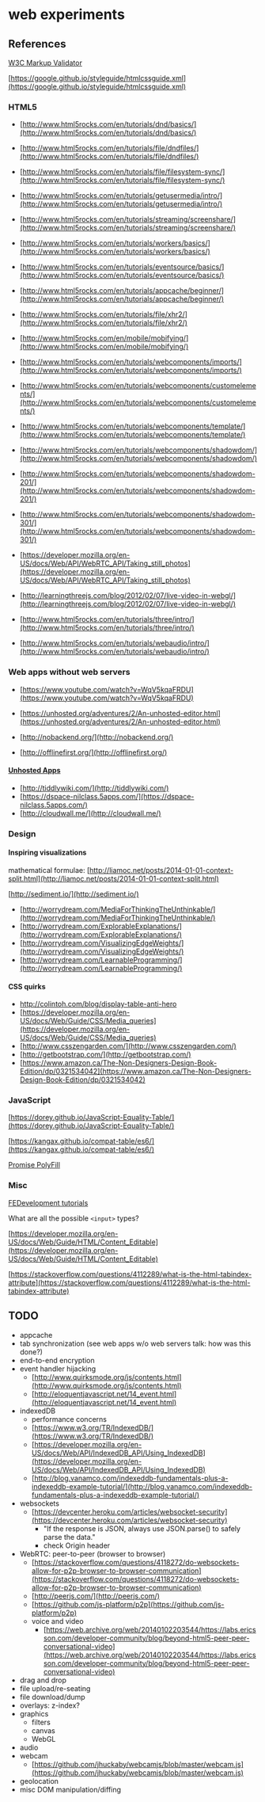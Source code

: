 # web experiments

## References

[W3C Markup Validator](https://validator.w3.org/)

[https://google.github.io/styleguide/htmlcssguide.xml](https://google.github.io/styleguide/htmlcssguide.xml)

### HTML5

* [http://www.html5rocks.com/en/tutorials/dnd/basics/](http://www.html5rocks.com/en/tutorials/dnd/basics/)
* [http://www.html5rocks.com/en/tutorials/file/dndfiles/](http://www.html5rocks.com/en/tutorials/file/dndfiles/)
* [http://www.html5rocks.com/en/tutorials/file/filesystem-sync/](http://www.html5rocks.com/en/tutorials/file/filesystem-sync/)

* [http://www.html5rocks.com/en/tutorials/getusermedia/intro/](http://www.html5rocks.com/en/tutorials/getusermedia/intro/)
* [http://www.html5rocks.com/en/tutorials/streaming/screenshare/](http://www.html5rocks.com/en/tutorials/streaming/screenshare/)

* [http://www.html5rocks.com/en/tutorials/workers/basics/](http://www.html5rocks.com/en/tutorials/workers/basics/)
* [http://www.html5rocks.com/en/tutorials/eventsource/basics/](http://www.html5rocks.com/en/tutorials/eventsource/basics/)
* [http://www.html5rocks.com/en/tutorials/appcache/beginner/](http://www.html5rocks.com/en/tutorials/appcache/beginner/)
* [http://www.html5rocks.com/en/tutorials/file/xhr2/](http://www.html5rocks.com/en/tutorials/file/xhr2/)

* [http://www.html5rocks.com/en/mobile/mobifying/](http://www.html5rocks.com/en/mobile/mobifying/)
* [http://www.html5rocks.com/en/tutorials/webcomponents/imports/](http://www.html5rocks.com/en/tutorials/webcomponents/imports/)
* [http://www.html5rocks.com/en/tutorials/webcomponents/customelements/](http://www.html5rocks.com/en/tutorials/webcomponents/customelements/)
* [http://www.html5rocks.com/en/tutorials/webcomponents/template/](http://www.html5rocks.com/en/tutorials/webcomponents/template/)

* [http://www.html5rocks.com/en/tutorials/webcomponents/shadowdom/](http://www.html5rocks.com/en/tutorials/webcomponents/shadowdom/)
* [http://www.html5rocks.com/en/tutorials/webcomponents/shadowdom-201/](http://www.html5rocks.com/en/tutorials/webcomponents/shadowdom-201/)
* [http://www.html5rocks.com/en/tutorials/webcomponents/shadowdom-301/](http://www.html5rocks.com/en/tutorials/webcomponents/shadowdom-301/)

* [https://developer.mozilla.org/en-US/docs/Web/API/WebRTC_API/Taking_still_photos](https://developer.mozilla.org/en-US/docs/Web/API/WebRTC_API/Taking_still_photos)
* [http://learningthreejs.com/blog/2012/02/07/live-video-in-webgl/](http://learningthreejs.com/blog/2012/02/07/live-video-in-webgl/)
* [http://www.html5rocks.com/en/tutorials/three/intro/](http://www.html5rocks.com/en/tutorials/three/intro/)
* [http://www.html5rocks.com/en/tutorials/webaudio/intro/](http://www.html5rocks.com/en/tutorials/webaudio/intro/)

### Web apps without web servers

* [https://www.youtube.com/watch?v=WqV5kqaFRDU](https://www.youtube.com/watch?v=WqV5kqaFRDU)

* [https://unhosted.org/adventures/2/An-unhosted-editor.html](https://unhosted.org/adventures/2/An-unhosted-editor.html)
* [http://nobackend.org/](http://nobackend.org/)
* [http://offlinefirst.org/](http://offlinefirst.org/)

#### [Unhosted Apps](https://unhosted.org/apps/)

* [http://tiddlywiki.com/](http://tiddlywiki.com/)
* [https://dspace-nilclass.5apps.com/](https://dspace-nilclass.5apps.com/)
* [http://cloudwall.me/](http://cloudwall.me/)

### Design

#### Inspiring visualizations

mathematical formulae: [http://liamoc.net/posts/2014-01-01-context-split.html](http://liamoc.net/posts/2014-01-01-context-split.html)

[http://sediment.io/](http://sediment.io/)

* [http://worrydream.com/MediaForThinkingTheUnthinkable/](http://worrydream.com/MediaForThinkingTheUnthinkable/)
* [http://worrydream.com/ExplorableExplanations/](http://worrydream.com/ExplorableExplanations/)
* [http://worrydream.com/VisualizingEdgeWeights/](http://worrydream.com/VisualizingEdgeWeights/)
* [http://worrydream.com/LearnableProgramming/](http://worrydream.com/LearnableProgramming/)

#### CSS quirks

* http://colintoh.com/blog/display-table-anti-hero
* [https://developer.mozilla.org/en-US/docs/Web/Guide/CSS/Media_queries](https://developer.mozilla.org/en-US/docs/Web/Guide/CSS/Media_queries)
* [http://www.csszengarden.com/](http://www.csszengarden.com/)
* [http://getbootstrap.com/](http://getbootstrap.com/)
* [https://www.amazon.ca/The-Non-Designers-Design-Book-Edition/dp/0321534042](https://www.amazon.ca/The-Non-Designers-Design-Book-Edition/dp/0321534042)

### JavaScript

[https://dorey.github.io/JavaScript-Equality-Table/](https://dorey.github.io/JavaScript-Equality-Table/)

[https://kangax.github.io/compat-table/es6/](https://kangax.github.io/compat-table/es6/)

[Promise PolyFill](https://www.promisejs.org/)

### Misc

[FEDevelopment tutorials](https://www.youtube.com/channel/UCGm4F5WYB4Y9tFwUHAsR44A)

What are all the possible `<input>` types?

[https://developer.mozilla.org/en-US/docs/Web/Guide/HTML/Content_Editable](https://developer.mozilla.org/en-US/docs/Web/Guide/HTML/Content_Editable)

[https://stackoverflow.com/questions/4112289/what-is-the-html-tabindex-attribute](https://stackoverflow.com/questions/4112289/what-is-the-html-tabindex-attribute)

## TODO

* appcache
* tab synchronization (see web apps w/o web servers talk: how was this done?)
* end-to-end encryption
* event handler hijacking
    * [http://www.quirksmode.org/js/contents.html](http://www.quirksmode.org/js/contents.html)
    * [http://eloquentjavascript.net/14_event.html](http://eloquentjavascript.net/14_event.html)
* indexedDB
    * performance concerns
    * [https://www.w3.org/TR/IndexedDB/](https://www.w3.org/TR/IndexedDB/)
    * [https://developer.mozilla.org/en-US/docs/Web/API/IndexedDB_API/Using_IndexedDB](https://developer.mozilla.org/en-US/docs/Web/API/IndexedDB_API/Using_IndexedDB)
    * [http://blog.vanamco.com/indexeddb-fundamentals-plus-a-indexeddb-example-tutorial/](http://blog.vanamco.com/indexeddb-fundamentals-plus-a-indexeddb-example-tutorial/)
* websockets
    * [https://devcenter.heroku.com/articles/websocket-security](https://devcenter.heroku.com/articles/websocket-security)
        * "If the response is JSON, always use JSON.parse() to safely parse the data."
        * check Origin header
* WebRTC: peer-to-peer (browser to browser)
    * [https://stackoverflow.com/questions/4118272/do-websockets-allow-for-p2p-browser-to-browser-communication](https://stackoverflow.com/questions/4118272/do-websockets-allow-for-p2p-browser-to-browser-communication)
    * [http://peerjs.com/](http://peerjs.com/)
    * [https://github.com/js-platform/p2p](https://github.com/js-platform/p2p)
    * voice and video
        * [https://web.archive.org/web/20140102203544/https://labs.ericsson.com/developer-community/blog/beyond-html5-peer-peer-conversational-video](https://web.archive.org/web/20140102203544/https://labs.ericsson.com/developer-community/blog/beyond-html5-peer-peer-conversational-video)
* drag and drop
* file upload/re-seating
* file download/dump
* overlays: z-index?
* graphics
    * filters
    * canvas
    * WebGL
* audio
* webcam
    * [https://github.com/jhuckaby/webcamjs/blob/master/webcam.js](https://github.com/jhuckaby/webcamjs/blob/master/webcam.js)
* geolocation
* misc DOM manipulation/diffing
